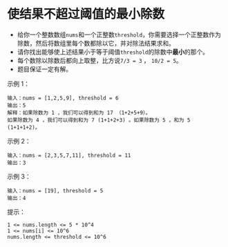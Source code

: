 # 使结果不超过阈值的最小除数

-   给你一个整数数组`nums`和一个正整数`threshold`，你需要选择一个正整数作为除数，然后将数组里每个数都除以它，并对除法结果求和。
-   请你找出能够使上述结果小于等于阈值`threshold`的除数中**最小**的那个。
-   每个数除以除数后都向上取整，比方说`7/3 = 3` ， `10/2 = 5`。
-   题目保证一定有解。

示例 1：

```
输入：nums = [1,2,5,9], threshold = 6
输出：5
解释：如果除数为 1 ，我们可以得到和为 17 （1+2+5+9）。
如果除数为 4 ，我们可以得到和为 7 (1+1+2+3) 。如果除数为 5 ，和为 5 (1+1+1+2)。
```

示例 2：

```
输入：nums = [2,3,5,7,11], threshold = 11
输出：3
```

示例 3：

```
输入：nums = [19], threshold = 5
输出：4
```

提示：

```
1 <= nums.length <= 5 * 10^4
1 <= nums[i] <= 10^6
nums.length <= threshold <= 10^6
```

